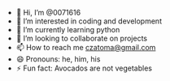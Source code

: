 - 👋 Hi, I’m @0071616
- 👀 I’m interested in coding and development 
- 🌱 I’m currently learning python 
- 💞️ I’m looking to collaborate on projects 
- 📫 How to reach me czatoma@gmail.com 
- 😄 Pronouns: he, him, his
- ⚡ Fun fact: Avocados are not vegetables 

<!---
0071616/0071616 is a ✨ special ✨ repository because its `README.md` (this file) appears on your GitHub profile.
You can click the Preview link to take a look at your changes.
--->
